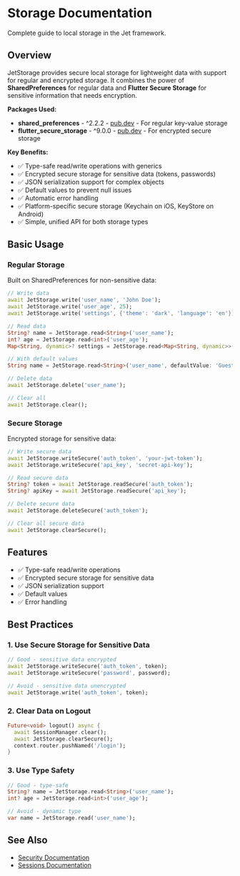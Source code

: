 # Storage Documentation

Complete guide to local storage in the Jet framework.

## Overview

JetStorage provides secure local storage for lightweight data with support for regular and encrypted storage. It combines the power of **SharedPreferences** for regular data and **Flutter Secure Storage** for sensitive information that needs encryption.

**Packages Used:**
- **shared_preferences** - ^2.2.2 - [pub.dev](https://pub.dev/packages/shared_preferences) - For regular key-value storage
- **flutter_secure_storage** - ^9.0.0 - [pub.dev](https://pub.dev/packages/flutter_secure_storage) - For encrypted secure storage

**Key Benefits:**
- ✅ Type-safe read/write operations with generics
- ✅ Encrypted secure storage for sensitive data (tokens, passwords)
- ✅ JSON serialization support for complex objects
- ✅ Default values to prevent null issues
- ✅ Automatic error handling
- ✅ Platform-specific secure storage (Keychain on iOS, KeyStore on Android)
- ✅ Simple, unified API for both storage types

## Basic Usage

### Regular Storage

Built on SharedPreferences for non-sensitive data:

```dart
// Write data
await JetStorage.write('user_name', 'John Doe');
await JetStorage.write('user_age', 25);
await JetStorage.write('settings', {'theme': 'dark', 'language': 'en'});

// Read data
String? name = JetStorage.read<String>('user_name');
int? age = JetStorage.read<int>('user_age');
Map<String, dynamic>? settings = JetStorage.read<Map<String, dynamic>>('settings');

// With default values
String name = JetStorage.read<String>('user_name', defaultValue: 'Guest');

// Delete data
await JetStorage.delete('user_name');

// Clear all
await JetStorage.clear();
```

### Secure Storage

Encrypted storage for sensitive data:

```dart
// Write secure data
await JetStorage.writeSecure('auth_token', 'your-jwt-token');
await JetStorage.writeSecure('api_key', 'secret-api-key');

// Read secure data
String? token = await JetStorage.readSecure('auth_token');
String? apiKey = await JetStorage.readSecure('api_key');

// Delete secure data
await JetStorage.deleteSecure('auth_token');

// Clear all secure data
await JetStorage.clearSecure();
```

## Features

- ✅ Type-safe read/write operations
- ✅ Encrypted secure storage for sensitive data
- ✅ JSON serialization support
- ✅ Default values
- ✅ Error handling

## Best Practices

### 1. Use Secure Storage for Sensitive Data

```dart
// Good - sensitive data encrypted
await JetStorage.writeSecure('auth_token', token);
await JetStorage.writeSecure('password', password);

// Avoid - sensitive data unencrypted
await JetStorage.write('auth_token', token);
```

### 2. Clear Data on Logout

```dart
Future<void> logout() async {
  await SessionManager.clear();
  await JetStorage.clearSecure();
  context.router.pushNamed('/login');
}
```

### 3. Use Type Safety

```dart
// Good - type-safe
String? name = JetStorage.read<String>('user_name');
int? age = JetStorage.read<int>('user_age');

// Avoid - dynamic type
var name = JetStorage.read('user_name');
```

## See Also

- [Security Documentation](SECURITY.md)
- [Sessions Documentation](SESSIONS.md)

